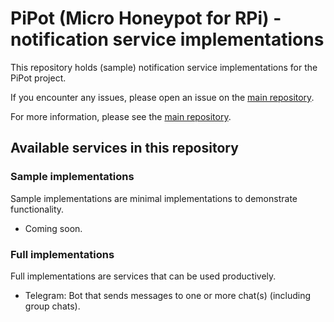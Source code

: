 # PiPot (Micro Honeypot for RPi) - notification service implementations

This repository holds (sample) notification service implementations for the 
PiPot project.

If you encounter any issues, please open an issue on the 
[main repository](https://github.com/PiPot/PiPot/issues/new).

For more information, please see the 
[main repository](https://github.com/PiPot/PiPot).

## Available services in this repository

### Sample implementations

Sample implementations are minimal implementations to demonstrate 
functionality.

* Coming soon.

### Full implementations

Full implementations are services that can be used productively.

* Telegram: Bot that sends messages to one or more chat(s) (including group 
chats).